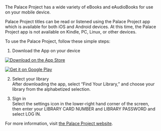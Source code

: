 The Palace Project has a wide variety of eBooks and eAudioBooks for use on your mobile device. 

Palace Project titles can be read or listened using the Palace Project app which is available for both iOS and Android devices. At this time, the Palace Project app is not available on Kindle, PC, Linux, or other devices.

To use the Palace Project, follow these simple steps: 

1. Download the App on your device  

  [![Download on the App Store](/images/Download_on_the_App_Store_Badge_US-UK_RGB_blk_092917.svg)](https://apps.apple.com/us/app/the-palace-project/id1574359693#?platform=iphone)

  [![Get it on Google Play](/images/google-play-badge.png)](https://play.google.com/store/apps/details?id=org.thepalaceproject.palace&pli=1)

2. Select your library   
After downloading the app, select “Find Your Library,” and choose your library from the alphabetized selection.

3. Sign in  
Select the settings icon in the lower-right hand corner of the screen, then enter your LIBRARY CARD NUMBER and LIBRARY PASSWORD and select LOG IN.

For more information, visit [the Palace Project website](https://thepalaceproject.org/information-for-library-patrons/). 